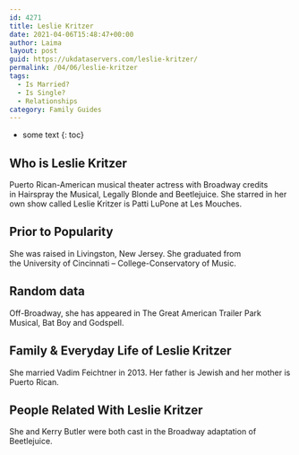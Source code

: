 ```yaml
---
id: 4271
title: Leslie Kritzer
date: 2021-04-06T15:48:47+00:00
author: Laima
layout: post
guid: https://ukdataservers.com/leslie-kritzer/
permalink: /04/06/leslie-kritzer
tags:
  - Is Married?
  - Is Single?
  - Relationships
category: Family Guides
---
```


* some text
{: toc}


## Who is Leslie Kritzer
                  
                  
                  
Puerto Rican-American musical theater actress with Broadway credits in Hairspray the Musical, Legally Blonde and Beetlejuice. She starred in her own show called Leslie Kritzer is Patti LuPone at Les Mouches.
                  
              
            
              
            
                
                
                
## Prior to Popularity
                  
                  
                  
She was raised in Livingston, New Jersey. She graduated from the University of Cincinnati &#8211; College-Conservatory of Music.
                  
              
            
              
            
                
                
                
## Random data
                  
                  
                  
Off-Broadway, she has appeared in The Great American Trailer Park Musical, Bat Boy and Godspell.
                  
              
            
              
            
                
                
                
## Family & Everyday Life of Leslie Kritzer
                  
                  
                  
She married Vadim Feichtner in 2013. Her father is Jewish and her mother is Puerto Rican.
                  
              
            
              
            
                
                
                
## People Related With Leslie Kritzer
                  
                  
                  
She and Kerry Butler were both cast in the Broadway adaptation of Beetlejuice.
                  
              
            
              
            
                
              
            
              
              
            
            
              
            
          
          
          